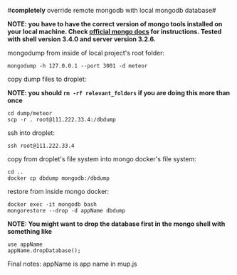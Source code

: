 #**completely** override remote mongodb with local mongodb database#

**NOTE: you have to have the correct version of mongo tools installed on your local machine.
Check [official mongo docs](https://docs.mongodb.com/manual/release-notes/3.0-upgrade/) for instructions.
Tested with shell version 3.4.0 and server version 3.2.6.**

mongodump from inside of local project's root folder:
```
mongodump -h 127.0.0.1 --port 3001 -d meteor
```

copy dump files to droplet:

**NOTE: you should ```rm -rf relevant_folders``` if you are doing this more than once**

```
cd dump/meteor
scp -r . root@111.222.33.4:/dbdump
```

ssh into droplet:
```
ssh root@111.222.33.4
```

copy from droplet's file system into mongo docker's file system:


```
cd ..
docker cp dbdump mongodb:/dbdump
```

restore from inside mongo docker:
```
docker exec -it mongodb bash
mongorestore --drop -d appName dbdump
```
**NOTE: You might want to drop the database first in the mongo shell with something like**

```
use appName
appName.dropDatabase();
```


Final notes:
appName is app name in mup.js
